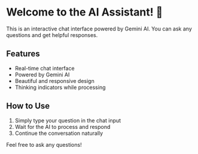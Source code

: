 # Welcome to the AI Assistant! 👋

This is an interactive chat interface powered by Gemini AI. You can ask any questions and get helpful responses.

## Features
- Real-time chat interface
- Powered by Gemini AI
- Beautiful and responsive design
- Thinking indicators while processing

## How to Use
1. Simply type your question in the chat input
2. Wait for the AI to process and respond
3. Continue the conversation naturally

Feel free to ask any questions! 